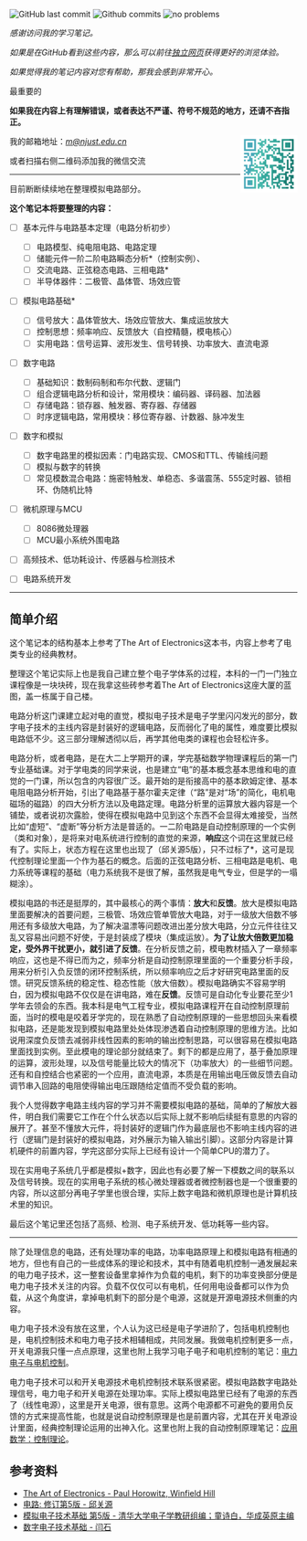 
![GitHub last commit](https://badgen.net/github/last-commit/Meng2025/electronics/main)
![Github commits](https://badgen.net/github/commits/Meng2025/electronics/main)
![no problems](https://badgen.net/badge/no%20problem/(maybe)/red)

*感谢访问我的学习笔记。*

*如果是在GitHub看到这些内容，那么可以前往[独立网页](https://xu.yumeng.website/electronics/)获得更好的浏览体验。*

*如果觉得我的笔记内容对您有帮助，那我会感到非常开心。*

最重要的

**如果我在内容上有理解错误，或者表达不严谨、符号不规范的地方，还请不吝指正。**

<img src = "./images/wechat.png" width="100px" align="right">

我的邮箱地址：[*m@njust.edu.cn*]()

或者扫描右侧二维码添加我的微信交流

---

目前断断续续地在整理模拟电路部分。

**这个笔记本将要整理的内容：**
- [ ] 基本元件与电路基本定理（电路分析初步）
  - [ ] 电路模型、纯电阻电路、电路定理
  - [ ] 储能元件一阶二阶电路瞬态分析*（控制实例）、
  - [ ] 交流电路、正弦稳态电路、三相电路*
  - [ ] 半导体器件：二极管、晶体管、场效应管

- [ ] 模拟电路基础*
  - [ ] 信号放大：晶体管放大、场效应管放大、集成运放放大
  - [ ] 控制思想：频率响应、反馈放大（自控精髓，模电核心）
  - [ ] 实用电路：信号运算、波形发生、信号转换、功率放大、直流电源

- [ ] 数字电路
    - [ ] 基础知识：数制码制和布尔代数、逻辑门
    - [ ] 组合逻辑电路分析和设计，常用模块：编码器、译码器、加法器
    - [ ] 存储电路：锁存器、触发器、寄存器、存储器
    - [ ] 时序逻辑电路，常用模块：移位寄存器、计数器、脉冲发生

- [ ] 数字和模拟
  - [ ] 数字电路里的模拟因素：门电路实现、CMOS和TTL、传输线问题
  - [ ] 模拟与数字的转换
  - [ ] 常见模数混合电路：施密特触发、单稳态、多谐震荡、555定时器、锁相环、伪随机比特

- [ ] 微机原理与MCU
  - [ ] 8086微处理器
  - [ ] MCU最小系统外围电路

- [ ] 高频技术、低功耗设计、传感器与检测技术

- [ ] 电路系统开发

---

## 简单介绍

这个笔记本的结构基本上参考了The Art of Electronics这本书，内容上参考了电类专业的经典教材。

整理这个笔记实际上也是我自己建立整个电子学体系的过程，本科的一门一门独立课程像是一块块砖，现在我拿这些砖参考着The Art of Electronics这座大厦的蓝图，盖一栋属于自己楼。

电路分析这门课建立起对电的直觉，模拟电子技术是电子学里闪闪发光的部分，数字电子技术的主线内容是封装好的逻辑电路，反而弱化了电的属性，难度要比模拟电路低不少。这三部分理解透彻以后，再学其他电类的课程也会轻松许多。

电路分析，或者电路，是在大二上学期开的课，学完基础数学物理课程后的第一门专业基础课。对于学电类的同学来说，也是建立“电”的基本概念基本思维和电的直觉的一门课，所以包含的内容很广泛。最开始的是衔接高中的基本欧姆定律、基本电阻电路分析开始，引出了电路基于基尔霍夫定律（“路”是对“场”的简化，电机电磁场的磁路）的四大分析方法以及电路定理。电路分析里的运算放大器内容是一个铺垫，或者说初次露脸，使得在模拟电路中见到这个东西不会显得太难接受，当然比如“虚短”、“虚断”等分析方法是普适的。一二阶电路是自动控制原理的一个实例（类和对象），是将来对电系统进行控制的直觉的来源，**响应**这个词在这里就已经有了。实际上，状态方程在这里也出现了（邱关源5版），只不过标了*，这可是现代控制理论里面一个作为基石的概念。后面的正弦电路分析、三相电路是电机、电力系统等课程的基础（电力系统我不是很了解，虽然我是电气专业，但是学的一塌糊涂）。

模拟电路的书还是挺厚的，其中最核心的两个事情：**放大**和**反馈**。放大是模拟电路里面要解决的首要问题，三极管、场效应管单管放大电路，对于一级放大倍数不够用还有多级放大电路，为了解决温漂等问题改进出差分放大电路，分立元件往往又乱又容易出问题不好使，于是封装成了模块（集成运放）。**为了让放大倍数更加稳定，受外界干扰更小，就引进了反馈**。在分析反馈之前，模电教材插入了一章频率响应，这也是不得已而为之，频率分析是自动控制原理里面的一个重要分析手段，用来分析引入负反馈的闭环控制系统，所以频率响应之后才好研究电路里面的反馈。研究反馈系统的稳定性、稳态性能（放大倍数）。模拟电路确实不容易学明白，因为模拟电路不仅仅是在讲电路，难在**反馈**。反馈可是自动化专业要花至少1学年去领会的东西。我本科是电气工程专业，模拟电路课程开在自动控制原理前面，当时的模电是咬着牙学完的，现在熟悉了自动控制原理的一些思想回头来看模拟电路，还是能发现到模拟电路里处处体现渗透着自动控制原理的思维方法。比如说用深度负反馈去减弱非线性因素的影响的输出控制思路，可以很容易在模拟电路里面找到实例。至此模电的理论部分就结束了。剩下的都是应用了，基于叠加原理的运算，波形处理，以及信号能量比较大的情况下（功率放大）的一些细节问题。还有和自控结合也紧密的一个应用，直流电源，本质是在用输出电压做反馈去自动调节串入回路的电阻使得输出电压跟随给定值而不受负载的影响。

我个人觉得数字电路主线内容的学习并不需要模拟电路的基础，简单的了解放大器件，明白我们需要它工作在个什么状态以后实际上就不影响后续挺有意思的内容的展开了。甚至不懂放大元件，将封装好的逻辑门作为最底层也不影响主线内容的进行（逻辑门是封装好的模拟电路，对外展示为输入输出引脚）。这部分内容是计算机硬件的前置内容，学完这部分实际上已经有设计一个简单CPU的潜力了。

现在实用电子系统几乎都是模拟+数字，因此也有必要了解一下模数之间的联系以及信号转换。现在的实用电子系统的核心微处理器或者微控制器也是一个很重要的内容，所以这部分再电子学里也很合理，实际上数字电路和微机原理也是计算机技术里的知识。

最后这个笔记里还包括了高频、检测、电子系统开发、低功耗等一些内容。

---

除了处理信息的电路，还有处理功率的电路，功率电路原理上和模拟电路有相通的地方，但也有自己的一些成体系的理论和技术，其中有随着电机控制一通发展起来的电力电子技术，这一整套设备里拿掉作为负载的电机，剩下的功率变换部分便是电力电子技术关注的内容。负载不仅仅可以有电机，任何用电设备都可以作为负载，从这个角度讲，拿掉电机剩下的部分是个电源，这就是开源电源技术侧重的内容。

电力电子技术没有放在这里，个人认为这已经是电子学进阶了，包括电机控制也是，电机控制技术和电力电子技术相辅相成，共同发展。我做电机控制更多一点，开关电源我只懂一点点原理，这里也附上我学习电子电子和电机控制的笔记：[电力电子与电机控制](https://xu.yumeng.website/motor-control/)。

电力电子技术可以和开关电源技术电机控制技术联系很紧密。模拟电路数字电路处理信号，电力电子和开关电源在处理功率。实际上模拟电路里已经有了电源的东西了（线性电源），这里是开关电源，很有意思。这两个电源都不可避免的要用负反馈的方式来提高性能，也就是说自动控制原理是也是前置内容，尤其在开关电源设计里面，经典控制理论运用的出神入化。这里也附上我的自动控制原理笔记：[应用数学：控制理论](https://xu.yumeng.website/math/part4/)。


## 参考资料

- [The Art of Electronics - Paul Horowitz, Winfield Hill](https://sg1lib.org/book/2621378/9bb6fa)
- [电路: 修订第5版 - 邱关源](https://sg1lib.org/book/11426662/ceb7fd)
- [模拟电子技术基础 第5版 - 清华大学电子学教研组编；童诗白，华成英原主编](https://sg1lib.org/book/16599034/bb8c3f)
- [数字电子技术基础 - 闫石](https://sg1lib.org/book/14037968/797f47)

